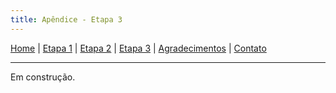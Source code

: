 ```yaml
---
title: Apêndice - Etapa 3
---
```


[Home](/master-degree-dissertation) | [Etapa 1](etapa-1) | [Etapa 2](etapa-2) | [Etapa 3](etapa-3) | [Agradecimentos](agradecimentos) | [Contato](contato)
<hr/>

Em construção.